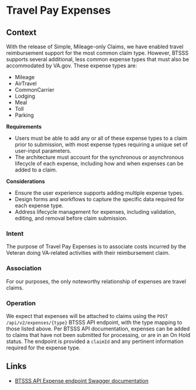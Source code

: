 # Travel Pay Expenses

## Context

With the release of Simple, Mileage-only Claims, we have enabled travel reimbursement support for the most common claim type. However, BTSSS supports several additional, less common expense types that must also be accommodated by VA.gov. These expense types are:

- Mileage
- AirTravel
- CommonCarrier
- Lodging
- Meal
- Toll
- Parking

**Requirements**

- Users must be able to add any or all of these expense types to a claim prior to submission, with most expense types requiring a unique set of user-input parameters.
- The architecture must account for the synchronous or asynchronous lifecycle of each expense, including how and when expenses can be added to a claim.

**Considerations**

- Ensure the user experience supports adding multiple expense types.
- Design forms and workflows to capture the specific data required for each expense type.
- Address lifecycle management for expenses, including validation, editing, and removal before claim submission.

### Intent

The purpose of Travel Pay Expenses is to associate costs incurred by the Veteran doing VA-related activities with their reimbursement claim.

### Association

For our purposes, the only noteworthy relationship of expenses are travel claims.

### Operation

We expect that expenses will be attached to claims using the `POST /api/v2/expenses/{type}` BTSSS API endpoint, with the type mapping to those listed above. Per BTSSS API documentation, expenses can be added to claims that have not been submitted for processing, or are in an On Hold status. The endpoint is provided a `claimId` and any pertinent information required for the expense type.

## Links
- [BTSSS API Expense endpoint Swagger documentation](https://github.com/department-of-veterans-affairs/btsss-beneficiary-travel-api/blob/master/lighthouse-docs/travel-pay-api-swagger-v2.yml#L1684)
